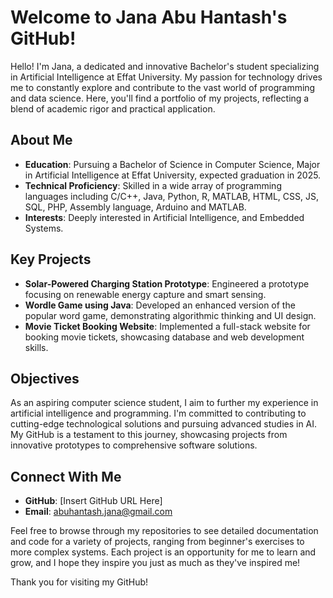 # Welcome to Jana Abu Hantash's GitHub!

Hello! I'm Jana, a dedicated and innovative Bachelor's student specializing in Artificial Intelligence at Effat University. My passion for technology drives me to constantly explore and contribute to the vast world of programming and data science. Here, you'll find a portfolio of my projects, reflecting a blend of academic rigor and practical application.

## About Me
- **Education**: Pursuing a Bachelor of Science in Computer Science, Major in Artificial Intelligence at Effat University, expected graduation in 2025.
- **Technical Proficiency**: Skilled in a wide array of programming languages including C/C++, Java, Python, R, MATLAB, HTML, CSS, JS, SQL, PHP, Assembly language, Arduino and MATLAB.
- **Interests**: Deeply interested in Artificial Intelligence, and Embedded Systems.

## Key Projects
- **Solar-Powered Charging Station Prototype**: Engineered a prototype focusing on renewable energy capture and smart sensing.
- **Wordle Game using Java**: Developed an enhanced version of the popular word game, demonstrating algorithmic thinking and UI design.
- **Movie Ticket Booking Website**: Implemented a full-stack website for booking movie tickets, showcasing database and web development skills.

## Objectives
As an aspiring computer science student, I aim to further my experience in artificial intelligence and programming. I'm committed to contributing to cutting-edge technological solutions and pursuing advanced studies in AI. My GitHub is a testament to this journey, showcasing projects from innovative prototypes to comprehensive software solutions.

## Connect With Me
- **GitHub**: [Insert GitHub URL Here]
- **Email**: abuhantash.jana@gmail.com

Feel free to browse through my repositories to see detailed documentation and code for a variety of projects, ranging from beginner's exercises to more complex systems. Each project is an opportunity for me to learn and grow, and I hope they inspire you just as much as they've inspired me!

Thank you for visiting my GitHub!
